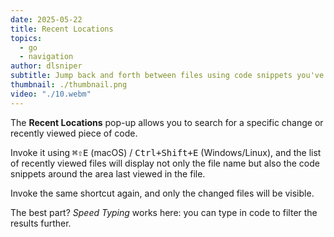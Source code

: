 ```yaml
---
date: 2025-05-22
title: Recent Locations
topics:
  - go
  - navigation
author: dlsniper
subtitle: Jump back and forth between files using code snippets you've recently seen.
thumbnail: ./thumbnail.png
video: "./10.webm"
---
```


The **Recent Locations** pop-up allows you to search for a specific change or recently viewed piece of code.

Invoke it using <kbd>⌘⇧E</kbd> (macOS) / <kbd>Ctrl+Shift+E</kbd> (Windows/Linux), and the list of recently viewed files will display not only the file name but also the code snippets around the area last viewed in the file.

Invoke the same shortcut again, and only the changed files will be visible.

The best part? _Speed Typing_ works here: you can type in code to filter the results further.
